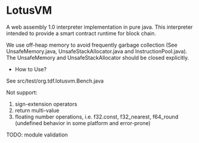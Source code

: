 # LotusVM

A web assembly 1.0 interpreter implementation in pure java.
This interpreter intended to provide a smart contract runtime for block chain. 

We use off-heap memory to avoid frequently garbage collection (See UnsafeMemory.java, UnsafeStackAllocator.java and InstructionPool.java).
The UnsafeMemory and UnsafeStackAllocator should be closed explicitly.

- How to Use?

See src/test/org.tdf.lotusvm.Bench.java 

Not support:
1. sign-extension operators
2. return multi-value
3. floating number operations, i.e. f32.const, f32_nearest, f64_round (undefined behavior in some platform and error-prone)

TODO: module validation